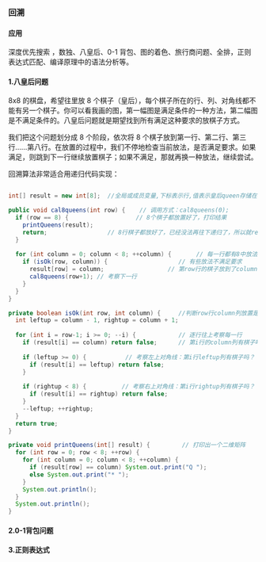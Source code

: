 ### 回溯

#### 应用

深度优先搜索 ，数独、八皇后、0-1 背包、图的着色、旅行商问题、全排，正则表达式匹配、编译原理中的语法分析等。

#### 1.八皇后问题

8x8 的棋盘，希望往里放 8 个棋子（皇后），每个棋子所在的行、列、对角线都不能有另一个棋子。你可以看我画的图，第一幅图是满足条件的一种方法，第二幅图是不满足条件的。八皇后问题就是期望找到所有满足这种要求的放棋子方式。

我们把这个问题划分成 8 个阶段，依次将 8 个棋子放到第一行、第二行、第三行……第八行。在放置的过程中，我们不停地检查当前放法，是否满足要求。如果满足，则跳到下一行继续放置棋子；如果不满足，那就再换一种放法，继续尝试。

回溯算法非常适合用递归代码实现：

```java

int[] result = new int[8];	//全局或成员变量,下标表示行,值表示皇后queen存储在哪一列

public void cal8queens(int row) {    // 调用方式：cal8queens(0);
  if (row == 8) { 					// 8个棋子都放置好了，打印结果
    printQueens(result);
    return; 				// 8行棋子都放好了，已经没法再往下递归了，所以就return
  }
    
  for (int column = 0; column < 8; ++column) {		 // 每一行都有8中放法
    if (isOk(row, column)) { 					// 有些放法不满足要求
      result[row] = column;					 // 第row行的棋子放到了column列
      cal8queens(row+1); // 考察下一行
    }
  }
}

private boolean isOk(int row, int column) {		//判断row行column列放置是否合适
  int leftup = column - 1, rightup = column + 1;
    
  for (int i = row-1; i >= 0; --i) { 			// 逐行往上考察每一行
    if (result[i] == column) return false; 		// 第i行的column列有棋子吗？
      
    if (leftup >= 0) {			 // 考察左上对角线：第i行leftup列有棋子吗？
      if (result[i] == leftup) return false;
    }
      
    if (rightup < 8) { 			// 考察右上对角线：第i行rightup列有棋子吗？
      if (result[i] == rightup) return false;
    }
    --leftup; ++rightup;
  }
  return true;
}

private void printQueens(int[] result) {		 // 打印出一个二维矩阵
  for (int row = 0; row < 8; ++row) {
    for (int column = 0; column < 8; ++column) {
      if (result[row] == column) System.out.print("Q ");
      else System.out.print("* ");
    }
    System.out.println();
  }
  System.out.println();
}
```

#### 2.0-1背包问题





#### 3.正则表达式

